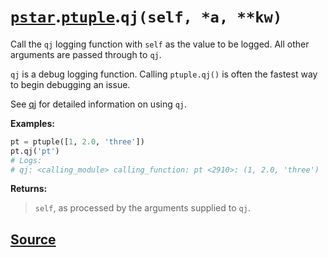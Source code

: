 # [`pstar`](./pstar.md).[`ptuple`](./pstar_ptuple.md).`qj(self, *a, **kw)`

Call the `qj` logging function with `self` as the value to be logged. All other arguments are passed through to `qj`.

`qj` is a debug logging function. Calling `ptuple.qj()` is often the fastest way
to begin debugging an issue.

See [qj](https://github.com/iansf/qj) for detailed information on using `qj`.

**Examples:**
```python
pt = ptuple([1, 2.0, 'three'])
pt.qj('pt')
# Logs:
# qj: <calling_module> calling_function: pt <2910>: (1, 2.0, 'three')
```

**Returns:**

>    `self`, as processed by the arguments supplied to `qj`.



## [Source](../pstar/pstar.py#L1078-L1099)